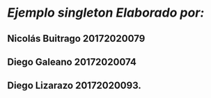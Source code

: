 # ***Ejemplo singleton Elaborado por:***
## Nicolás Buitrago 20172020079
## Diego Galeano 20172020074 
## Diego Lizarazo 20172020093.
